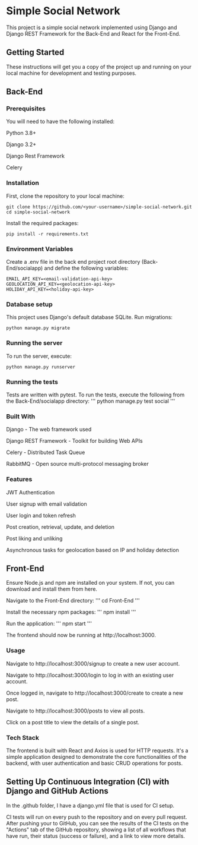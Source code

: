 # Simple Social Network
This project is a simple social network implemented using Django and Django REST Framework for the Back-End and React for the Front-End.

## Getting Started
These instructions will get you a copy of the project up and running on your local machine for development and testing purposes.

## Back-End

### Prerequisites
You will need to have the following installed:

Python 3.8+

Django 3.2+

Django Rest Framework

Celery

### Installation
First, clone the repository to your local machine:
```
git clone https://github.com/<your-username>/simple-social-network.git
cd simple-social-network
```

Install the required packages:
```
pip install -r requirements.txt
```

### Environment Variables
Create a .env file in the back end project root directory (Back-End/socialapp) and define the following variables:
```
EMAIL_API_KEY=<email-validation-api-key>
GEOLOCATION_API_KEY=<geolocation-api-key>
HOLIDAY_API_KEY=<holiday-api-key>
```

### Database setup
This project uses Django's default database SQLite. Run migrations:
```
python manage.py migrate
```

### Running the server
To run the server, execute:
```
python manage.py runserver
```

### Running the tests
Tests are written with pytest. To run the tests, execute the following from the Back-End/socialapp directory:
'''
python manage.py test social
'''

### Built With
Django - The web framework used

Django REST Framework - Toolkit for building Web APIs

Celery - Distributed Task Queue

RabbitMQ - Open source multi-protocol messaging broker

### Features
JWT Authentication

User signup with email validation

User login and token refresh

Post creation, retrieval, update, and deletion

Post liking and unliking

Asynchronous tasks for geolocation based on IP and holiday detection


## Front-End

Ensure Node.js and npm are installed on your system. If not, you can download and install them from here.

Navigate to the Front-End directory:
'''
cd Front-End
'''

Install the necessary npm packages:
'''
npm install
'''

Run the application:
'''
npm start
'''

The frontend should now be running at http://localhost:3000.

### Usage

Navigate to http://localhost:3000/signup to create a new user account.

Navigate to http://localhost:3000/login to log in with an existing user account.

Once logged in, navigate to http://localhost:3000/create to create a new post.

Navigate to http://localhost:3000/posts to view all posts.

Click on a post title to view the details of a single post.

### Tech Stack

The frontend is built with React and Axios is used for HTTP requests. It's a simple application designed to demonstrate the core functionalities of the backend, with user authentication and basic CRUD operations for posts.


## Setting Up Continuous Integration (CI) with Django and GitHub Actions

In the .github folder, I have a django.yml file that is used for CI setup.

CI tests will run on every push to the repository and on every pull request. After pushing your to GitHub, you can see the results of the CI tests on the "Actions" tab of the GitHub repository, showing a list of all workflows that have run, their status (success or failure), and a link to view more details.
